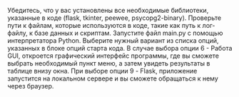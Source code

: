 Убедитесь, что у вас установлены все необходимые библиотеки, указанные в коде (flask, tkinter, peewee, psycopg2-binary).
Проверьте пути к файлам, которые используются в коде, такие как путь к лог-файлу, к базе данных и скриптам.
Запустите файл main.py с помощью интерпретатора Python.
Выберите нужный вариант из списка опций, указанных в блоке опций старта кода.
В случае выбора опции 6 - Работа GUI, откроется графический интерфейс программы, где вы сможете выбрать необходимый пункт меню, а затем увидеть результаты в таблице внизу окна.
При выборе опции 9 - Flask, приложение запустится на локальном сервере и вы сможете обращаться к нему через браузер.
